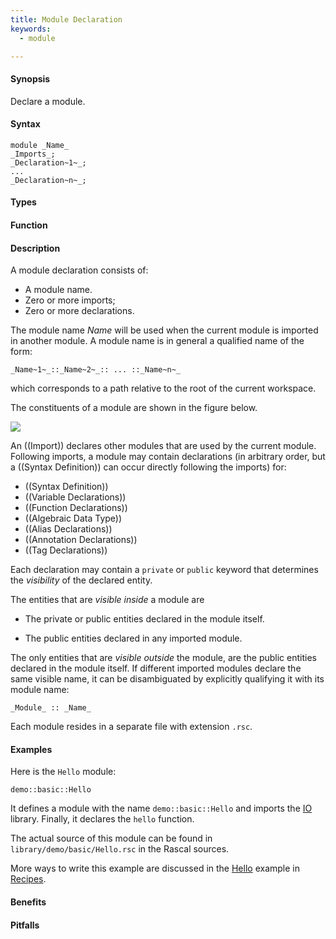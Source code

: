 ```yaml
---
title: Module Declaration
keywords:
  - module

---
```


#### Synopsis

Declare a module.

#### Syntax

```rascal
module _Name_
_Imports_;
_Declaration~1~_;
...
_Declaration~n~_;
```

#### Types

#### Function

#### Description

A module declaration consists of:

*  A module name.
*  Zero or more imports;
*  Zero or more declarations.


The module name _Name_ will be used when the current module is imported in another module. 
A module name is in general a qualified name of the form:
```rascal
_Name~1~_::_Name~2~_:: ... ::_Name~n~_
```
which corresponds to a path relative to the root of the current workspace.

The constituents of a module are shown in the figure below.

![]((module-parts.png))


An ((Import)) declares other modules that are used by the current module.
Following imports, a module may contain declarations (in arbitrary order, but a ((Syntax Definition)) can
occur directly following the imports) for:

*  ((Syntax Definition))
*  ((Variable Declarations))
*  ((Function Declarations))
*  ((Algebraic Data Type))
*  ((Alias Declarations))
*  ((Annotation Declarations))
*  ((Tag Declarations))


Each declaration may contain a `private` or `public` keyword that determines 
the _visibility_ of the declared entity. 

The entities that are _visible inside_ a module are

*  The private or public entities declared in the module itself.

*  The public entities declared in any imported module.


The only entities that are _visible outside_ the module, are the public entities declared in the module itself. If different imported modules declare the same visible name, it can be disambiguated by explicitly qualifying it with its module name:

```rascal
_Module_ :: _Name_
```

Each module resides in a separate file with extension `.rsc`.

#### Examples

Here is the `Hello` module:

```rascal-include
demo::basic::Hello
```

                
It defines a module with the name `demo::basic::Hello` and imports the [IO]((Library:module:IO)) library.
Finally, it declares the `hello` function.

The actual source of this module can be found in `library/demo/basic/Hello.rsc` in the Rascal sources.

More ways to write this example are discussed in the [Hello]((Recipes:Basic-Hello)) example in [Recipes]((Recipes)).

#### Benefits

#### Pitfalls

